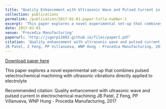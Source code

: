 ```yaml
---
title: "Quality Enhancement with Ultrasonic Wave and Pulsed Current in Electrochemical Machining"
collection: publications
permalink: /publication/2017-01-01-paper-title-number-1
excerpt: 'This paper explores a novel experimental set-up that combines pulsed velectrochemical machining with ultrasonic vibrations directly applied to electrolyte'
date: 2017-01-01
venue: 'Procedia Manufacturing'
paperurl: 'http://jigarp12892.github.io/files/paper1.pdf'
citation: 'Quality enhancement with ultrasonic wave and pulsed current in electrochemical machining
JB Patel, Z Feng, PP Villanueva, WNP Hung - Procedia Manufacturing, 2017'
---
```


<a href='http://jigarp12892.github.io/files/paper1.pdf'>Download paper here</a>

This paper explores a novel experimental set-up that combines pulsed velectrochemical machining with ultrasonic vibrations directly applied to electrolyte

Recommended citation: Quality enhancement with ultrasonic wave and pulsed current in electrochemical machining
JB Patel, Z Feng, PP Villanueva, WNP Hung - Procedia Manufacturing, 2017